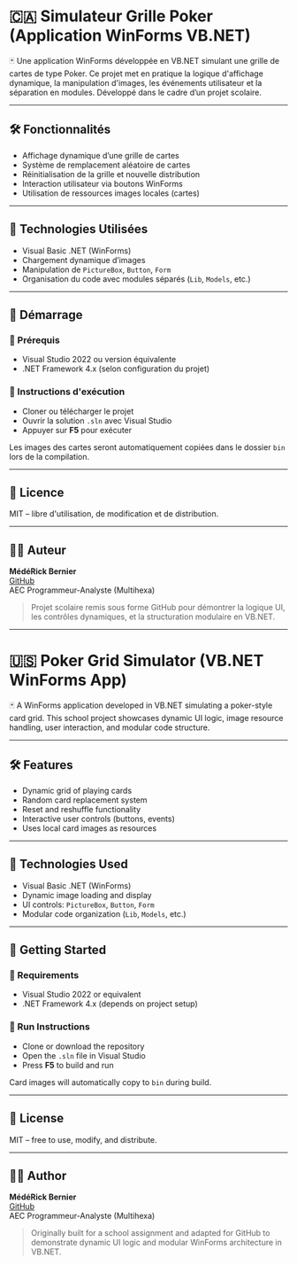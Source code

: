 ﻿# 🇨🇦 Simulateur Grille Poker (Application WinForms VB.NET)

🃏 Une application WinForms développée en VB.NET simulant une grille de cartes de type Poker. Ce projet met en pratique la logique d'affichage dynamique, la manipulation d'images, les événements utilisateur et la séparation en modules. Développé dans le cadre d’un projet scolaire.

---

## 🛠 Fonctionnalités
- Affichage dynamique d’une grille de cartes
- Système de remplacement aléatoire de cartes
- Réinitialisation de la grille et nouvelle distribution
- Interaction utilisateur via boutons WinForms
- Utilisation de ressources images locales (cartes)

---

## 📂 Technologies Utilisées
- Visual Basic .NET (WinForms)
- Chargement dynamique d’images
- Manipulation de `PictureBox`, `Button`, `Form`
- Organisation du code avec modules séparés (`Lib`, `Models`, etc.)

---

## 🚀 Démarrage

### 🧱 Prérequis
- Visual Studio 2022 ou version équivalente
- .NET Framework 4.x (selon configuration du projet)

### 🔧 Instructions d'exécution
- Cloner ou télécharger le projet
- Ouvrir la solution `.sln` avec Visual Studio
- Appuyer sur **F5** pour exécuter

Les images des cartes seront automatiquement copiées dans le dossier `bin` lors de la compilation.

---

## 📘 Licence
MIT – libre d'utilisation, de modification et de distribution.

---

## 👨‍💻 Auteur
**MédéRick Bernier**  
[GitHub](https://github.com/MederickBernier)  
AEC Programmeur-Analyste (Multihexa)

> Projet scolaire remis sous forme GitHub pour démontrer la logique UI, les contrôles dynamiques, et la structuration modulaire en VB.NET.

---

# 🇺🇸 Poker Grid Simulator (VB.NET WinForms App)

🃏 A WinForms application developed in VB.NET simulating a poker-style card grid. This school project showcases dynamic UI logic, image resource handling, user interaction, and modular code structure.

---

## 🛠 Features
- Dynamic grid of playing cards
- Random card replacement system
- Reset and reshuffle functionality
- Interactive user controls (buttons, events)
- Uses local card images as resources

---

## 📂 Technologies Used
- Visual Basic .NET (WinForms)
- Dynamic image loading and display
- UI controls: `PictureBox`, `Button`, `Form`
- Modular code organization (`Lib`, `Models`, etc.)

---

## 🚀 Getting Started

### 🧱 Requirements
- Visual Studio 2022 or equivalent
- .NET Framework 4.x (depends on project setup)

### 🔧 Run Instructions
- Clone or download the repository
- Open the `.sln` file in Visual Studio
- Press **F5** to build and run

Card images will automatically copy to `bin` during build.

---

## 📘 License
MIT – free to use, modify, and distribute.

---

## 👨‍💻 Author
**MédéRick Bernier**  
[GitHub](https://github.com/MederickBernier)  
AEC Programmeur-Analyste (Multihexa)

> Originally built for a school assignment and adapted for GitHub to demonstrate dynamic UI logic and modular WinForms architecture in VB.NET.
